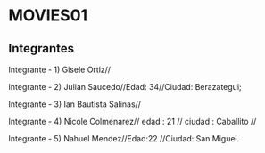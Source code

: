 #  MOVIES01
## Integrantes
 Integrante - 1)
 Gisele Ortiz//

 Integrante - 2)
 Julian Saucedo//Edad: 34//Ciudad: Berazategui;

 Integrante - 3)
 Ian Bautista Salinas//

 Integrante - 4)
 Nicole Colmenarez// edad : 21 // ciudad : Caballito // 

 Integrante - 5)
 Nahuel Mendez//Edad:22 //Ciudad: San Miguel.


 
